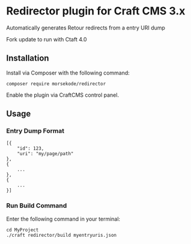 # Redirector plugin for Craft CMS 3.x

Automatically generates Retour redirects from a entry URI dump

Fork update to run with Ctaft 4.0

## Installation

Install via Composer with the following command:

```
composer require morsekode/redirector
```

Enable the plugin via CraftCMS control panel.

## Usage

### Entry Dump Format

```
[{
    "id": 123,
    "uri": "my/page/path"
},
{
    ...
},
{
    ...
}]
```

### Run Build Command

Enter the following command in your terminal:

```
cd MyProject
./craft redirector/build myentryuris.json
```